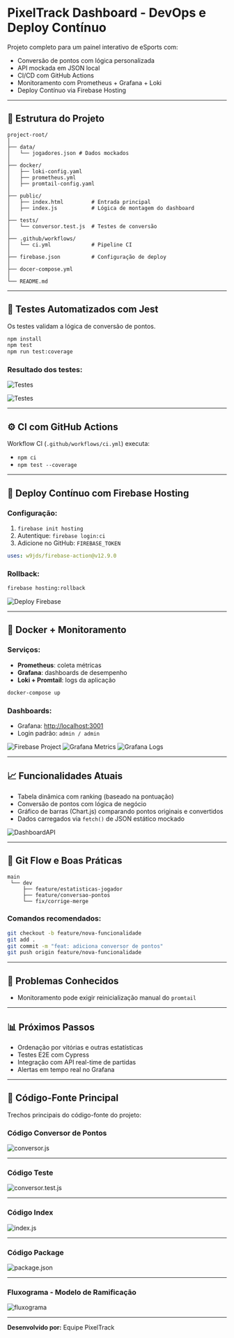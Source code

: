 # PixelTrack Dashboard - DevOps e Deploy Contínuo

Projeto completo para um painel interativo de eSports com:

* Conversão de pontos com lógica personalizada
* API mockada em JSON local
* CI/CD com GitHub Actions
* Monitoramento com Prometheus + Grafana + Loki
* Deploy Contínuo via Firebase Hosting

---

## 🧠 Estrutura do Projeto

```
project-root/
│
├── data/
│   └── jogadores.json # Dados mockados
│
├── docker/
│   ├── loki-config.yaml 
│   ├── prometheus.yml
│   ├── promtail-config.yaml
│
├── public/
│   ├── index.html         # Entrada principal
│   ├── index.js           # Lógica de montagem do dashboard
│
├── tests/
│   └── conversor.test.js  # Testes de conversão
│
├── .github/workflows/
│   └── ci.yml             # Pipeline CI
│
├── firebase.json          # Configuração de deploy
│
├── docer-compose.yml
│
└── README.md
```

---

## 🔧 Testes Automatizados com Jest

Os testes validam a lógica de conversão de pontos.

```bash
npm install
npm test
npm run test:coverage
```

### Resultado dos testes:

![Testes](./prints/test.png)


![Testes](./prints/testcoverage.png)

---

## ⚙️ CI com GitHub Actions

Workflow CI (`.github/workflows/ci.yml`) executa:

* `npm ci`
* `npm test --coverage`

---

## 🚀 Deploy Contínuo com Firebase Hosting

### Configuração:

1. `firebase init hosting`
2. Autentique: `firebase login:ci`
3. Adicione no GitHub: `FIREBASE_TOKEN`

```yaml
uses: w9jds/firebase-action@v12.9.0
```

### Rollback:

```bash
firebase hosting:rollback
```

![Deploy Firebase](./prints/deployfirebase.png)

---

## 🐳 Docker + Monitoramento

### Serviços:

* **Prometheus**: coleta métricas
* **Grafana**: dashboards de desempenho
* **Loki + Promtail**: logs da aplicação

```bash
docker-compose up
```

### Dashboards:

* Grafana: [http://localhost:3001](http://localhost:3001)
* Login padrão: `admin / admin`

![Firebase Project](./prints/firebaseproject.png)
![Grafana Metrics](./prints/grafanametrics.png)
![Grafana Logs](./prints/grafanalogs.png)

---

## 📈 Funcionalidades Atuais

- Tabela dinâmica com ranking (baseado na pontuação)
- Conversão de pontos com lógica de negócio
- Gráfico de barras (Chart.js) comparando pontos originais e convertidos
- Dados carregados via `fetch()` de JSON estático mockado

![DashboardAPI](./prints/dashboardmock.png)

---

## 📂 Git Flow e Boas Práticas

```plaintext
main
 └── dev
     ├── feature/estatisticas-jogador
     ├── feature/conversao-pontos
     └── fix/corrige-merge
```

### Comandos recomendados:

```bash
git checkout -b feature/nova-funcionalidade
git add .
git commit -m "feat: adiciona conversor de pontos"
git push origin feature/nova-funcionalidade
```

---

## 🚫 Problemas Conhecidos

* Monitoramento pode exigir reinicialização manual do `promtail`

---

## 📊 Próximos Passos

* Ordenação por vitórias e outras estatísticas
* Testes E2E com Cypress
* Integração com API real-time de partidas
* Alertas em tempo real no Grafana

---

## 📌 Código-Fonte Principal

Trechos principais do código-fonte do projeto:

### Código Conversor de Pontos

![conversor.js](./prints/codigo/conversorjs.jpg)

---

### Código Teste 

![conversor.test.js](./prints/codigo/conversortest.jpg)

---

### Código Index

![index.js](./prints/codigo/indexjs.jpg)

---

### Código Package

![package.json](./prints/codigo/packagejson.jpg)

---

### Fluxograma - Modelo de Ramificação

![fluxograma](./prints/codigo/fluxograma.png)

---


**Desenvolvido por:** Equipe PixelTrack